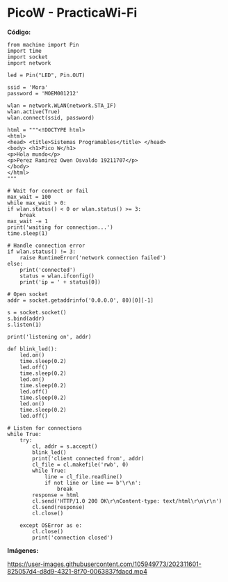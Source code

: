 # PicoW - PracticaWi-Fi

**Código:**

    from machine import Pin
    import time
    import socket
    import network

    led = Pin("LED", Pin.OUT)

    ssid = 'Mora'
    password = 'MOEM001212'

    wlan = network.WLAN(network.STA_IF)
    wlan.active(True)
    wlan.connect(ssid, password)

    html = """<!DOCTYPE html>
    <html>
    <head> <title>Sistemas Programables</title> </head>
    <body> <h1>Pico W</h1>
    <p>Hola mundo</p>
    <p>Perez Ramirez Owen Osvaldo 19211707</p>
    </body>
    </html>
    """

    # Wait for connect or fail
    max_wait = 100
    while max_wait > 0:
    if wlan.status() < 0 or wlan.status() >= 3:
        break
    max_wait -= 1
    print('waiting for connection...')
    time.sleep(1)

    # Handle connection error
    if wlan.status() != 3:
        raise RuntimeError('network connection failed')
    else:
        print('connected')
        status = wlan.ifconfig()
        print('ip = ' + status[0])

    # Open socket
    addr = socket.getaddrinfo('0.0.0.0', 80)[0][-1]

    s = socket.socket()
    s.bind(addr)
    s.listen(1)

    print('listening on', addr)

    def blink_led():
        led.on()
        time.sleep(0.2)
        led.off()
        time.sleep(0.2)
        led.on()
        time.sleep(0.2)
        led.off()
        time.sleep(0.2)
        led.on()
        time.sleep(0.2)
        led.off()

    # Listen for connections
    while True:
        try:
            cl, addr = s.accept()
            blink_led()
            print('client connected from', addr)
            cl_file = cl.makefile('rwb', 0)
            while True:
                line = cl_file.readline()
                if not line or line == b'\r\n':
                    break
            response = html
            cl.send('HTTP/1.0 200 OK\r\nContent-type: text/html\r\n\r\n')
            cl.send(response)
            cl.close()

        except OSError as e:
            cl.close()
            print('connection closed')

**Imágenes:**

https://user-images.githubusercontent.com/105949773/202311601-825057d4-d8d9-4321-8f70-0063837fdacd.mp4
